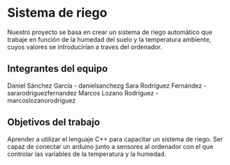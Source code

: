 # Sistema de riego

Nuestro proyecto se basa en crear un sistema de riego automático que trabaje en función de la humedad del suelo y la temperatura ambiente, cuyos valores se introducirían a traves del ordenador. 

## Integrantes del equipo 

Daniel Sánchez García - danielsanchezg
Sara Rodríguez Fernández - sararodriguezfernandez
Marcos Lozano Rodríguez - marcoslozanorodriguez

## Objetivos del trabajo

Aprender a utilizar el lenguaje C++ para capacitar un sistema de riego.
Ser capaz de conectar un arduino junto a sensores al ordenador con el que controlar las variables de la temperatura y la humedad.

